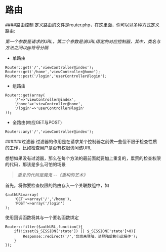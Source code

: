 路由
====

####路由控制
定义路由的文件是router.php，在这里面，你可以以多种方式定义路由:

*第一个参数是请求的URL，第二个参数是该URL绑定的对应控制器，其中，类名与方法之间以@符号分隔*

+ 单路由
````
Router::get('/','viewController@index');
Router::get('/home','viewController@home');
Router::post('/login','userController@login');
````

+ 组路由
````
Router::get(array(
	'/'=>'viewController@index',
	'/home'=>'viewController@home',
	'/login'=>'userController@login'
));
````
+ 全路由(响应GET与POST)
````
Router::any('/','viewController@index');
````

######过滤器
过滤器的作用是在请求某个控制器之前做一些但不限于检查性质的工作，比如检查用户是否有权限访问该URL

想想如果没有过滤器，那么在每个方法的最前面就要加上重复的，累赘的检查权限的代码，那该是多么可怕的场景
>*重复的代码是魔鬼 --《重构的艺术》*

首先，将你要检查权限的路由存入一个关联数组中，如
````
$authURL=array(
	'GET'=>array('/','/home'),
	'POST'=>array('/login')
);
````
使用回调函数将其与一个匿名函数绑定
````
Router::filter($authURL,function(){
	if(!isset($_SESSION['state']) || $_SESSION['state']>0){
		Response::redirect('/','您尚未登陆，请登陆后执行此操作');
	}
});
````